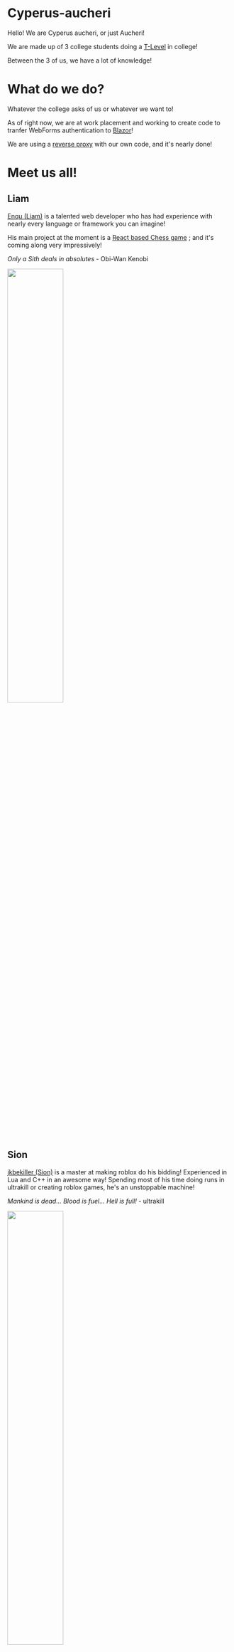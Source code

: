 # Cyperus-aucheri
Hello! We are Cyperus aucheri, or just Aucheri!

We are made up of 3 college students doing a [T-Level](https://www.tlevels.gov.uk/students/subjects/digital-production-design-development) in college!

Between the 3 of us, we have a lot of knowledge!

# What do we do?
Whatever the college asks of us or whatever we want to! 

As of right now, we are at work placement and working to create code to tranfer WebForms authentication to [Blazor](https://dotnet.microsoft.com/en-us/apps/aspnet/web-apps/blazor)!  

We are using a [reverse proxy](https://github.com/dotnet/yarp) with our own code, and it's nearly done!  

# Meet us all!
## Liam
[Enqu (Liam)](https://github.com/liamg2810) is a talented web developer who has had experience with nearly every language or framework you can imagine! 

His main project at the moment is a [React based Chess game](https://github.com/liamg2810/chess-react) ; and it's coming along very impressively! 

*Only a Sith deals in absolutes* - Obi-Wan Kenobi

<img src="https://i.kym-cdn.com/entries/icons/original/000/037/229/onlyasith.jpg" width=50% height=50%>

## Sion
[jkbekiller (Sion)](https://github.com/sions5801) is a master at making roblox do his bidding! Experienced in Lua and C++ in an awesome way! Spending most of his time doing runs in ultrakill or creating roblox games, he's an unstoppable machine! 

*Mankind is dead... Blood is fuel... Hell is full!* - ultrakill

<img src="https://i.redd.it/j8pbhmaekz6d1.png" width=50% height=50%>

## Alfie
[Ice (Alfie)](https://github.com/5upern1ce) is a jack of all trades, master of some! With a rich knowledge of hardware and a love for old computer systems, he comes off as a nerd often! His obsession with Nintendo might be a little unhealthy... but whatever!

*A Sword Wields No Strength Unless The Hand That Holds It Has Courage.* - The hero's shade, Zelda: Twilight Princess  

<img src="https://static1.thegamerimages.com/wordpress/wp-content/uploads/2019/07/Legend-of-Zelda-Twilight-Princess-Heros-Spirit.jpg?q=50&fit=crop&w=825&dpr=1.5" width=50% height=50%>


### Random Dev Quote:
![](https://quotes-github-readme.vercel.app/api?type=horizontal&theme=radical)
